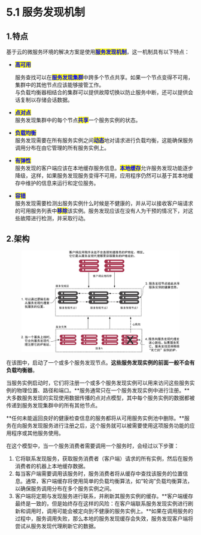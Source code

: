 # 5.1 服务发现机制

## 1.特点

基于云的微服务环境的解决方案是使用<mark style="color:blue;">**服务发现机制**</mark>，这一机制具有以下特点：

*   <mark style="color:blue;">**高可用**</mark>

    服务查找可以在<mark style="color:blue;">**服务发现集群**</mark>中跨多个节点共享。如果一个节点变得不可用，集群中的其他节点应该能够接管工作。\
    与负载均衡器相结合的集群可以提供故障切换以防止服务中断，还可以提供会话复制以存储会话数据。
* <mark style="color:blue;">**点对点**</mark>\
  服务发现集群中的每个节点<mark style="color:blue;">**共享**</mark>一个服务实例的状态。
* <mark style="color:blue;">**负载均衡**</mark>\
  服务发现需要在所有服务实例之间<mark style="color:blue;">**动态**</mark>地对请求进行负载均衡，这能确保服务调用分布在由它管理的所有服务实例上。
* <mark style="color:blue;">**有弹性**</mark>\
  服务发现的客户端应该在本地缓存服务信息。<mark style="color:blue;">**本地缓存**</mark>允许服务发现功能逐步降级，这样，如果服务发现服务变得不可用，应用程序仍然可以基于其本地缓存中维护的信息来运行和定位服务。
* <mark style="color:blue;">**容错**</mark>\
  服务发现需要检测出服务实例什么时候是不健康的，并从可以接收客户端请求的可用服务列表中<mark style="color:blue;">**移除**</mark>该实例。服务发现应该在没有人为干预的情况下，对这些故障进行检测，并采取行动。

## 2.架构

<figure><img src="../../.gitbook/assets/image (4).png" alt=""><figcaption></figcaption></figure>

在该图中，启动了一个或多个服务发现节点。**这些服务发现实例的前面一般不会有负载均衡器**。

当服务实例启动时，它们将注册一个或多个服务发现实例可以用来访问这些服务实例的物理位置、路径和端口。**服务通常只在一个服务发现实例中进行注册。**大多数服务发现的实现使用数据传播的点对点模型，其中每个服务实例的数据都被传递到服务发现集群中的所有其他节点。

**任何未能返回良好的健康检查信息的服务都将从可用服务实例池中删除。**服务在向服务发现服务进行注册之后，这个服务就可以被需要使用这项服务功能的应用程序或其他服务使用。

在这个模型中，当一个服务消费者需要调用一个服务时，会经过以下步骤：

1. 它将联系发现服务，获取服务消费者（客户端）请求的所有实例，然后在服务消费者的机器上本地缓存数据。
2. 每当客户端需要调用该服务时，服务消费者将从缓存中查找该服务的位置信息。通常，客户端缓存将使用简单的负载均衡算法，如“轮询”负载均衡算法，以确保服务调用分布在多个服务实例之间。
3. 客户端将定期与发现服务进行联系，并刷新其服务实例的缓存。**客户端缓存最终是一致的，但是始终存在这样的风险：在客户端联系服务发现实例进行刷新和调用时，调用可能会被定向到不健康的服务实例上。**如果在调用服务的过程中，服务调用失败，那么本地的服务发现缓存会失效，服务发现客户端将尝试从服务发现代理刷新它的数据。
